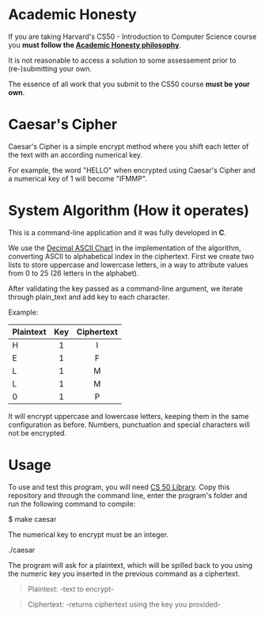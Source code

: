 # Academic Honesty
If you are taking Harvard's CS50 - Introduction to Computer Science course you **must follow the [Academic Honesty philosophy](https://cs50.harvard.edu/x/2021/honesty/)**.

It is not reasonable to access a solution to some assessement prior to (re-)submitting your own.

The essence of all work that you submit to the CS50 course **must be your own**. 

# Caesar's Cipher
Caesar's Cipher is a simple encrypt method where you shift each letter of the text with an according numerical key.

For example, the word "HELLO" when encrypted using Caesar's Cipher and a numerical key of 1 will become "IFMMP".

# System Algorithm (How it operates)
This is a command-line application and it was fully developed in **C**.

We use the [Decimal ASCII Chart](https://www.asciichart.com/[asciichart.com) in the implementation of the algorithm, converting ASCII to alphabetical index in the ciphertext.
First we create two lists to store uppercase and lowercase letters, in a way to attribute values from 0 to 25 (26 letters in the alphabet).

After validating the key passed as a command-line argument, we iterate through plain_text and add key to each character.

Example: 

| Plaintext | Key | Ciphertext  |
| -------   |:---:| :----------:|
| H         | 1   | I           |
| E         | 1   | F           |
| L         | 1   | M           |
| L         | 1   | M           |
| 0         | 1   | P           |


It will encrypt uppercase and lowercase letters, keeping them in the same configuration as before. Numbers, punctuation and special characters will not be encrypted.

# Usage
To use and test this program, you will need [CS 50 Library](https://cs50.readthedocs.io/libraries/cs50/c/). Copy this repository and through the command line, enter the program's folder and run the following command to compile:

$ make caesar

The numerical key to encrypt must be an integer.

./caesar <numerical key>

The program will ask for a plaintext, which will be spilled back to you using the numeric key you inserted in the previous command as a ciphertext.

  > Plaintext: -text to encrypt-
  
  > Ciphertext: -returns ciphertext using the key you provided-
  
  
